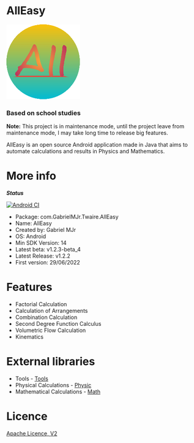 # AllEasy

![AllEasy](https://raw.githubusercontent.com/gabrielmjr/AllEasy/master/app/src/main/res/mipmap-xxxhdpi/ic_launcher_round.png)
### Based on school studies

**Note:**
This project is in maintenance mode, until the project leave from maintenance mode, I may take long time to release big features.

AllEasy is an open source Android application made in Java that aims to automate calculations and results in Physics and Mathematics.



# **More info**

***Status***

[![Android CI](https://github.com/gabrielmjr/AllEasy/actions/workflows/android.yml/badge.svg)](https://github.com/gabrielmjr/AllEasy/actions/workflows/android.yml)


- Package: com.GabrielMJr.Twaire.AllEasy
- Name: AllEasy
- Created by: Gabriel MJr
- OS: Android
- Min SDK Version: 14
- Latest beta: v1.2.3-beta_4
- Latest Release: v1.2.2
- First version: 29/06/2022


# **Features**
- Factorial Calculation
- Calculation of Arrangements
- Combination Calculation
- Second Degree Function Calculus
- Volumetric Flow Calculation
- Kinematics


# **External libraries**
- Tools - [Tools](https://gitHub.com/gabrielmjr/Tools)
- Physical Calculations - [Physic](https://github.com/gabrielmjr/Physic)
- Mathematical Calculations - [Math](https://gitHub.com/gabrielmjr/Math)


# Licence
[Apache Licence, V2](https://www.apache.org/licenses/LICENSE-2.0)